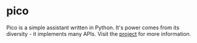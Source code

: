 # pico
Pico is a simple assistant written in Python. It's power comes from its diversity - it implements many APIs.
Visit the [project](https://github.com/users/talkingslug/projects/4) for more information.
